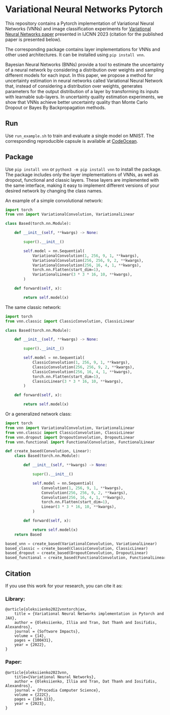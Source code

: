 # Variational Neural Networks Pytorch

This repository contains a Pytorch implementation of Variational Neural Networks (VNNs) and image classification experiments for [Variational Neural Networks paper](https://arxiv.org/abs/2207.01524) presented in IJCNN 2023 (citation for the published paper is presented below).

The corresponding package contains layer implementations for VNNs and other used architectures. It can be installed using `pip install vnn`.

Bayesian Neural Networks (BNNs) provide a tool to estimate the uncertainty of a neural network by considering a distribution over weights and sampling different models for each input. In this paper, we propose a method for uncertainty estimation in neural networks called Variational Neural Network that, instead of considering a distribution over weights, generates parameters for the output distribution of a layer by transforming its inputs with learnable sub-layers. In uncertainty quality estimation experiments, we show that VNNs achieve better uncertainty quality than Monte Carlo Dropout or Bayes By Backpropagation methods.

## Run

Use `run_example.sh` to train and evaluate a single model on MNIST.
The corresponding reproducible capsule is available at [CodeOcean](https://codeocean.com/capsule/9585164/tree).

## Package
Use `pip install vnn` or `python3 -m pip install vnn` to install the package.
The package includes only the layer implementations of VNNs, as well as dropout, functional and classic layers.
These layers are implemented with the same interface, making it easy to implement different versions of your desired network by changing the class names.

An example of a simple convolutional network:
```python
import torch
from vnn import VariationalConvolution, VariationalLinear

class Based(torch.nn.Module):

    def __init__(self, **kwargs) -> None:

        super().__init__()

        self.model = nn.Sequential(
            VariationalConvolution(1, 256, 9, 1, **kwargs),
            VariationalConvolution(256, 256, 9, 2, **kwargs),
            VariationalConvolution(256, 16, 4, 1, **kwargs),
            torch.nn.Flatten(start_dim=1),
            VariationalLinear(3 * 3 * 16, 10, **kwargs),
        )

    def forward(self, x):

        return self.model(x)
```

The same classic network:

```python
import torch
from vnn.classic import ClassicConvolution, ClassicLinear

class Based(torch.nn.Module):

    def __init__(self, **kwargs) -> None:

        super().__init__()

        self.model = nn.Sequential(
            ClassicConvolution(1, 256, 9, 1, **kwargs),
            ClassicConvolution(256, 256, 9, 2, **kwargs),
            ClassicConvolution(256, 16, 4, 1, **kwargs),
            torch.nn.Flatten(start_dim=1),
            ClassicLinear(3 * 3 * 16, 10, **kwargs),
        )

    def forward(self, x):

        return self.model(x)
```

Or a generalized network class:
```python
import torch
from vnn import VariationalConvolution, VariationalLinear
from vnn.classic import ClassicConvolution, ClassicLinear
from vnn.dropout import DropoutConvolution, DropoutLinear
from vnn.functional import FunctionalConvolution, FunctionalLinear

def create_based(Convolution, Linear):
    class Based(torch.nn.Module):

        def __init__(self, **kwargs) -> None:

            super().__init__()

            self.model = nn.Sequential(
                Convolution(1, 256, 9, 1, **kwargs),
                Convolution(256, 256, 9, 2, **kwargs),
                Convolution(256, 16, 4, 1, **kwargs),
                torch.nn.Flatten(start_dim=1),
                Linear(3 * 3 * 16, 10, **kwargs),
            )

        def forward(self, x):

            return self.model(x)
    return Based

based_vnn = create_based(VariationalConvolution, VariationalLinear)
based_classic = create_based(ClassicConvolution, ClassicLinear)
based_dropout = create_based(DropoutConvolution, DropoutLinear)
based_functional = create_based(FunctionalConvolution, FunctionalLinear) # see hypermodels on how to use functional layers

```

## Citation

If you use this work for your research, you can cite it as:
### Library:
```
@article{oleksiienko2022vnntorchjax,
    title = {Variational Neural Networks implementation in Pytorch and JAX},
    author = {Oleksiienko, Illia and Tran, Dat Thanh and Iosifidis, Alexandros},
    journal = {Software Impacts},
    volume = {14},
    pages = {100431},
    year = {2022},
}
```
### Paper:
```
@article{oleksiienko2023vnn,
    title={Variational Neural Networks}, 
    author = {Oleksiienko, Illia and Tran, Dat Thanh and Iosifidis, Alexandros},
    journal = {Procedia Computer Science},
    volume = {222C},
    pages = {104-113},
    year = {2023},
}
```
